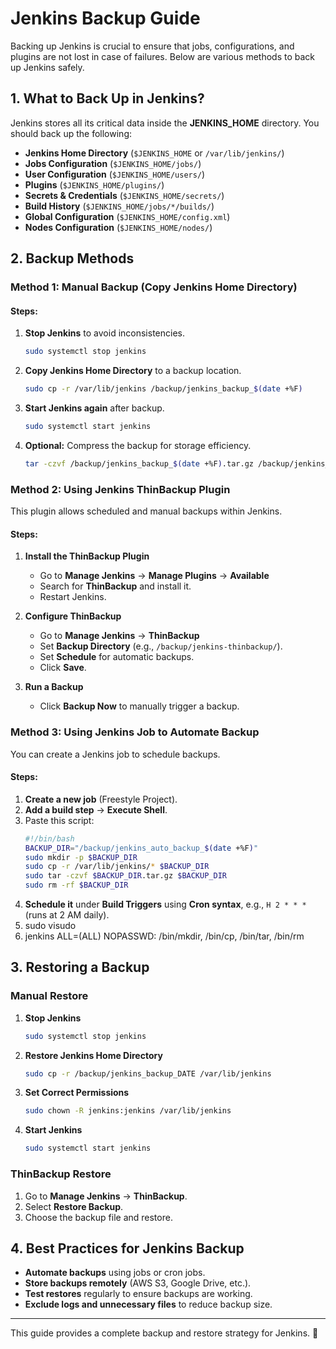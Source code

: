 # Jenkins Backup Guide

Backing up Jenkins is crucial to ensure that jobs, configurations, and plugins are not lost in case of failures. Below are various methods to back up Jenkins safely.

## 1. What to Back Up in Jenkins?
Jenkins stores all its critical data inside the **JENKINS_HOME** directory. You should back up the following:

- **Jenkins Home Directory** (`$JENKINS_HOME` or `/var/lib/jenkins/`)
- **Jobs Configuration** (`$JENKINS_HOME/jobs/`)
- **User Configuration** (`$JENKINS_HOME/users/`)
- **Plugins** (`$JENKINS_HOME/plugins/`)
- **Secrets & Credentials** (`$JENKINS_HOME/secrets/`)
- **Build History** (`$JENKINS_HOME/jobs/*/builds/`)
- **Global Configuration** (`$JENKINS_HOME/config.xml`)
- **Nodes Configuration** (`$JENKINS_HOME/nodes/`)

## 2. Backup Methods

### Method 1: Manual Backup (Copy Jenkins Home Directory)
#### Steps:
1. **Stop Jenkins** to avoid inconsistencies.
   ```bash
   sudo systemctl stop jenkins
   ```
2. **Copy Jenkins Home Directory** to a backup location.
   ```bash
   sudo cp -r /var/lib/jenkins /backup/jenkins_backup_$(date +%F)
   ```
3. **Start Jenkins again** after backup.
   ```bash
   sudo systemctl start jenkins
   ```
4. **Optional:** Compress the backup for storage efficiency.
   ```bash
   tar -czvf /backup/jenkins_backup_$(date +%F).tar.gz /backup/jenkins_backup_$(date +%F)
   ```

### Method 2: Using Jenkins ThinBackup Plugin
This plugin allows scheduled and manual backups within Jenkins.

#### Steps:
1. **Install the ThinBackup Plugin**
   - Go to **Manage Jenkins** → **Manage Plugins** → **Available**
   - Search for **ThinBackup** and install it.
   - Restart Jenkins.

2. **Configure ThinBackup**
   - Go to **Manage Jenkins** → **ThinBackup**
   - Set **Backup Directory** (e.g., `/backup/jenkins-thinbackup/`).
   - Set **Schedule** for automatic backups.
   - Click **Save**.

3. **Run a Backup**
   - Click **Backup Now** to manually trigger a backup.

### Method 3: Using Jenkins Job to Automate Backup
You can create a Jenkins job to schedule backups.

#### Steps:
1. **Create a new job** (Freestyle Project).
2. **Add a build step** → **Execute Shell**.
3. Paste this script:
   ```bash
   #!/bin/bash
   BACKUP_DIR="/backup/jenkins_auto_backup_$(date +%F)"
   sudo mkdir -p $BACKUP_DIR
   sudo cp -r /var/lib/jenkins/* $BACKUP_DIR
   sudo tar -czvf $BACKUP_DIR.tar.gz $BACKUP_DIR
   sudo rm -rf $BACKUP_DIR
   ```
4. **Schedule it** under **Build Triggers** using **Cron syntax**, e.g., `H 2 * * *` (runs at 2 AM daily).
5. sudo visudo
6. jenkins ALL=(ALL) NOPASSWD: /bin/mkdir, /bin/cp, /bin/tar, /bin/rm





## 3. Restoring a Backup

### Manual Restore
1. **Stop Jenkins**
   ```bash
   sudo systemctl stop jenkins
   ```
2. **Restore Jenkins Home Directory**
   ```bash
   sudo cp -r /backup/jenkins_backup_DATE /var/lib/jenkins
   ```
3. **Set Correct Permissions**
   ```bash
   sudo chown -R jenkins:jenkins /var/lib/jenkins
   ```
4. **Start Jenkins**
   ```bash
   sudo systemctl start jenkins
   ```

### ThinBackup Restore
1. Go to **Manage Jenkins** → **ThinBackup**.
2. Select **Restore Backup**.
3. Choose the backup file and restore.

## 4. Best Practices for Jenkins Backup
- **Automate backups** using jobs or cron jobs.
- **Store backups remotely** (AWS S3, Google Drive, etc.).
- **Test restores** regularly to ensure backups are working.
- **Exclude logs and unnecessary files** to reduce backup size.

---

This guide provides a complete backup and restore strategy for Jenkins. 🚀
